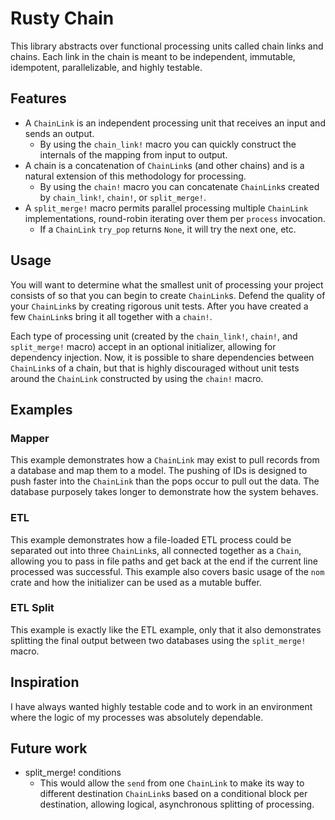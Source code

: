 # Rusty Chain
This library abstracts over functional processing units called chain links and chains. Each link in the chain is meant to be independent, immutable, idempotent, parallelizable, and highly testable.

## Features

- A `ChainLink` is an independent processing unit that receives an input and sends an output.
  - By using the `chain_link!` macro you can quickly construct the internals of the mapping from input to output.
- A chain is a concatenation of `ChainLink`s (and other chains) and is a natural extension of this methodology for processing.
  - By using the `chain!` macro you can concatenate `ChainLink`s created by `chain_link!`, `chain!`, or `split_merge!`.
- A `split_merge!` macro permits parallel processing multiple `ChainLink` implementations, round-robin iterating over them per `process` invocation.
  - If a `ChainLink` `try_pop` returns `None`, it will try the next one, etc.

## Usage

You will want to determine what the smallest unit of processing your project consists of so that you can begin to create `ChainLink`s. Defend the quality of your `ChainLink`s by creating rigorous unit tests. After you have created a few `ChainLink`s bring it all together with a `chain!`.

Each type of processing unit (created by the `chain_link!`, `chain!`, and `split_merge!` macro) accept in an optional initializer, allowing for dependency injection. Now, it is possible to share dependencies between `ChainLink`s of a chain, but that is highly discouraged without unit tests around the `ChainLink` constructed by using the `chain!` macro.

## Examples

### Mapper

This example demonstrates how a `ChainLink` may exist to pull records from a database and map them to a model. The pushing of IDs is designed to push faster into the `ChainLink` than the pops occur to pull out the data. The database purposely takes longer to demonstrate how the system behaves.

### ETL

This example demonstrates how a file-loaded ETL process could be separated out into three `ChainLink`s, all connected together as a `Chain`, allowing you to pass in file paths and get back at the end if the current line processed was successful.
This example also covers basic usage of the `nom` crate and how the initializer can be used as a mutable buffer.

### ETL Split

This example is exactly like the ETL example, only that it also demonstrates splitting the final output between two databases using the `split_merge!` macro.

## Inspiration

I have always wanted highly testable code and to work in an environment where the logic of my processes was absolutely dependable.

## Future work

- split_merge! conditions
  - This would allow the `send` from one `ChainLink` to make its way to different destination `ChainLink`s based on a conditional block per destination, allowing logical, asynchronous splitting of processing.
